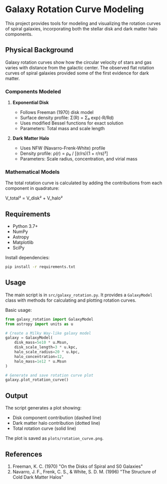 # Galaxy Rotation Curve Modeling

This project provides tools for modeling and visualizing the rotation curves of spiral galaxies, incorporating both the stellar disk and dark matter halo components.

## Physical Background

Galaxy rotation curves show how the circular velocity of stars and gas varies with distance from the galactic center. The observed flat rotation curves of spiral galaxies provided some of the first evidence for dark matter.

### Components Modeled

1. **Exponential Disk**
   - Follows Freeman (1970) disk model
   - Surface density profile: Σ(R) = Σ₀ exp(-R/Rd)
   - Uses modified Bessel functions for exact solution
   - Parameters: Total mass and scale length

2. **Dark Matter Halo**
   - Uses NFW (Navarro-Frenk-White) profile
   - Density profile: ρ(r) = ρ₀ / [(r/rs)(1 + r/rs)²]
   - Parameters: Scale radius, concentration, and virial mass

### Mathematical Models

The total rotation curve is calculated by adding the contributions from each component in quadrature:

V_total² = V_disk² + V_halo²

## Requirements

- Python 3.7+
- NumPy
- Astropy
- Matplotlib
- SciPy

Install dependencies:
```bash
pip install -r requirements.txt
```

## Usage

The main script is in `src/galaxy_rotation.py`. It provides a `GalaxyModel` class with methods for calculating and plotting rotation curves.

Basic usage:
```python
from galaxy_rotation import GalaxyModel
from astropy import units as u

# Create a Milky Way-like galaxy model
galaxy = GalaxyModel(
    disk_mass=5e10 * u.Msun,
    disk_scale_length=3 * u.kpc,
    halo_scale_radius=20 * u.kpc,
    halo_concentration=12,
    halo_mass=1e12 * u.Msun
)

# Generate and save rotation curve plot
galaxy.plot_rotation_curve()
```

## Output

The script generates a plot showing:
- Disk component contribution (dashed line)
- Dark matter halo contribution (dotted line)
- Total rotation curve (solid line)

The plot is saved as `plots/rotation_curve.png`.

## References

1. Freeman, K. C. (1970) "On the Disks of Spiral and S0 Galaxies"
2. Navarro, J. F., Frenk, C. S., & White, S. D. M. (1996) "The Structure of Cold Dark Matter Halos"
